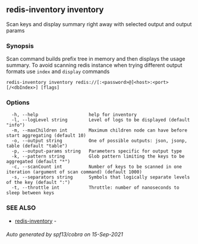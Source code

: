 ## redis-inventory inventory

Scan keys and display summary right away with selected output and output params

### Synopsis

Scan command builds prefix tree in memory and then displays the usage summary. To avoid scanning redis instance when trying different output formats use `index` and `display` commands

```
redis-inventory inventory redis://[:<password>@]<host>:<port>[/<dbIndex>] [flags]
```

### Options

```
  -h, --help                   help for inventory
  -l, --logLevel string        Level of logs to be displayed (default "info")
  -m, --maxChildren int        Maximum children node can have before start aggregating (default 10)
  -o, --output string          One of possible outputs: json, jsonp, table (default "table")
  -p, --output-params string   Parameters specific for output type
  -k, --pattern string         Glob pattern limiting the keys to be aggregated (default "*")
  -c, --scanCount int          Number of keys to be scanned in one iteration (argument of scan command) (default 1000)
  -s, --separators string      Symbols that logically separate levels of the key (default ":")
  -t, --throttle int           Throttle: number of nanoseconds to sleep between keys
```

### SEE ALSO

* [redis-inventory](redis-inventory.md)	 - 

###### Auto generated by spf13/cobra on 15-Sep-2021
